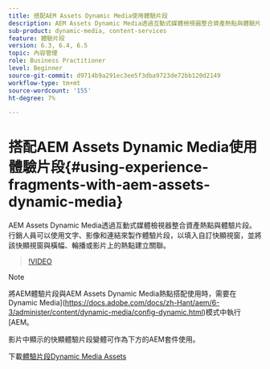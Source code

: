 ```yaml
---
title: 搭配AEM Assets Dynamic Media使用體驗片段
description: AEM Assets Dynamic Media透過互動式媒體檢視器整合資產熱點與體驗片段。 行銷人員可以使用文字、影像和連結來製作體驗片段，以填入自訂快顯視窗，並將該快顯視窗與橫幅、輪播或影片上的熱點建立關聯。
sub-product: dynamic-media, content-services
feature: 體驗片段
version: 6.3, 6.4, 6.5
topic: 內容管理
role: Business Practitioner
level: Beginner
source-git-commit: d9714b9a291ec3ee5f3dba9723de72bb120d2149
workflow-type: tm+mt
source-wordcount: '155'
ht-degree: 7%

---
```



# 搭配AEM Assets Dynamic Media使用體驗片段{#using-experience-fragments-with-aem-assets-dynamic-media}

AEM Assets Dynamic Media透過互動式媒體檢視器整合資產熱點與體驗片段。 行銷人員可以使用文字、影像和連結來製作體驗片段，以填入自訂快顯視窗，並將該快顯視窗與橫幅、輪播或影片上的熱點建立關聯。

>[!VIDEO](https://video.tv.adobe.com/v/22115/?quality=9&learn=on)

>[!NOTE]
>
>將AEM體驗片段與AEM Assets Dynamic Media熱點搭配使用時，需要在Dynamic Media](https://docs.adobe.com/docs/zh-Hant/aem/6-3/administer/content/dynamic-media/config-dynamic.html)模式中執行[AEM。

影片中顯示的快顯體驗片段變體可作為下方的AEM套件使用。

下載[體驗片段Dynamic Media Assets](assets/experience-fragmentsdynamic-mediaassets-100.zip)
